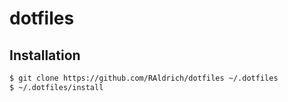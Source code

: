 # dotfiles

## Installation
```sh
$ git clone https://github.com/RAldrich/dotfiles ~/.dotfiles
$ ~/.dotfiles/install
```
